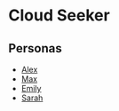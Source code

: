 # Cloud Seeker

## Personas

* [Alex](/personas/alex.md)
* [Max](/personas/max.md)
* [Emily](/personas/emily.md)
* [Sarah](/personas/sarah.md)